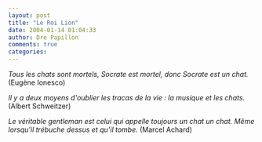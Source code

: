 ```yaml
---
layout: post
title: "Le Roi Lion"
date: 2004-01-14 01:04:33
author: Dre Papillon
comments: true
categories: 
---
```



*Tous les chats sont mortels, Socrate est mortel, donc Socrate est un chat.*  (Eugène Ionesco)

*Il y a deux moyens d'oublier les tracas de la vie : la musique et les chats.*  (Albert Schweitzer)

*Le véritable gentleman est celui qui appelle toujours un chat un chat. Même lorsqu'il trébuche dessus et qu'il tombe.*  (Marcel Achard)